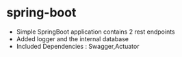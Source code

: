 # spring-boot

- Simple SpringBoot application contains 2 rest endpoints
- Added logger and the internal database
- Included Dependencies : Swagger,Actuator
